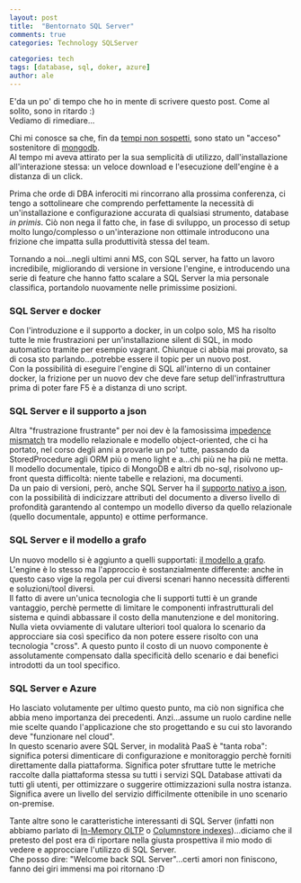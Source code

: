 ```yaml
---
layout: post
title:  "Bentornato SQL Server"
comments: true
categories: Technology SQLServer

categories: tech
tags: [database, sql, doker, azure]
author: ale
---
```


E'da un po' di tempo che ho in mente di scrivere questo post. Come al solito, sono in ritardo :)  
Vediamo di rimediare...

Chi mi conosce sa che, fin da [tempi non sospetti](http://www.communitydays.it/events/communitydays-2012/arch01/), sono stato un "acceso" sostenitore di [mongodb](https://www.mongodb.com/).  
Al tempo mi aveva attirato per la sua semplicità di utilizzo, dall'installazione all'interazione stessa: un veloce download e l'esecuzione dell'engine è a distanza di un click.  

Prima che orde di DBA inferociti mi rincorrano alla prossima conferenza, ci tengo a sottolineare che comprendo perfettamente la necessità di un'installazione e configurazione accurata di qualsiasi strumento, database _in primis_. Ciò non nega il fatto che, in fase di sviluppo, un processo di setup molto lungo/complesso o un'interazione non ottimale introducono una frizione che impatta sulla produttività stessa del team.

Tornando a noi...negli ultimi anni MS, con SQL server, ha fatto un lavoro incredibile, migliorando di versione in versione l'engine, e introducendo una serie di feature che hanno fatto scalare a SQL Server la mia personale classifica, portandolo nuovamente nelle primissime posizioni.

### SQL Server e docker

Con l'introduzione e il supporto a docker, in un colpo solo, MS ha risolto tutte le mie frustrazioni per un'installazione silent di SQL, in modo automatico tramite per esempio vagrant. Chiunque ci abbia mai provato, sa di cosa sto parlando...potrebbe essere il topic per un nuovo post.  
Con la possibilità di eseguire l'engine di SQL all'interno di un container docker, la frizione per un nuovo dev che deve fare setup dell'infrastruttura prima di poter fare F5 è a distanza di uno script. 

### SQL Server e il supporto a json

Altra "frustrazione frustrante" per noi dev è la famosissima [impedence mismatch](https://en.wikipedia.org/wiki/Object-relational_impedance_mismatch) tra modello relazionale e modello object-oriented, che ci ha portato, nel corso degli anni a provarle un po' tutte, passando da StoredProcedure agli ORM più o meno light e a...chi più ne ha più ne metta.  
Il modello documentale, tipico di MongoDB e altri db no-sql, risolvono up-front questa difficoltà: niente tabelle e relazioni, ma documenti.  
Da un paio di versioni, però, anche SQL Server ha il [supporto nativo a json](https://docs.microsoft.com/en-us/sql/relational-databases/json/json-data-sql-server), con la possibilità di indicizzare attributi del documento a diverso livello di profondità garantendo al contempo un modello diverso da quello relazionale (quello documentale, appunto) e ottime performance.

### SQL Server e il modello a grafo

Un nuovo modello si è aggiunto a quelli supportati: [il modello a grafo](https://docs.microsoft.com/en-us/sql/relational-databases/graphs/sql-graph-overview). L'engine è lo stesso ma l'approccio è sostanzialmente differente: anche in questo caso vige la regola per cui diversi scenari hanno necessità differenti e soluzioni/tool diversi.  
Il fatto di avere un'unica tecnologia che li supporti tutti è un grande vantaggio, perchè permette di limitare le componenti infrastrutturali del sistema e quindi abbassare il costo della manutenzione e del monitoring.  
Nulla vieta ovviamente di valutare ulteriori tool qualora lo scenario da approcciare sia così specifico da non potere essere risolto con una tecnologia "cross". A questo punto il costo di un nuovo componente è assolutamente compensato dalla specificità dello scenario e dai benefici introdotti da un tool specifico.

### SQL Server e Azure

Ho lasciato volutamente per ultimo questo punto, ma ciò non significa che abbia meno importanza dei precedenti. Anzi...assume un ruolo cardine nelle mie scelte quando l'applicazione che sto progettando e su cui sto lavorando deve "funzionare nel cloud".  
In questo scenario avere SQL Server, in modalità PaaS è "tanta roba": significa potersi dimenticare di configurazione e monitoraggio perchè forniti direttamente dalla piattaforma. Significa poter sfruttare tutte le metriche raccolte dalla piattaforma stessa su tutti i servizi SQL Database attivati da tutti gli utenti, per ottimizzare o suggerire ottimizzazioni sulla nostra istanza. Significa avere un livello del servizio difficilmente ottenibile in uno scenario on-premise.

Tante altre sono le caratteristiche interessanti di SQL Server (infatti non abbiamo parlato di [In-Memory OLTP](https://docs.microsoft.com/en-us/sql/relational-databases/in-memory-oltp/overview-and-usage-scenarios) o [Columnstore indexes](https://docs.microsoft.com/en-us/sql/relational-databases/indexes/columnstore-indexes-overview))...diciamo che il pretesto del post era di riportare nella giusta prospettiva il mio modo di vedere e approcciare l'utilizzo di SQL Server.  
Che posso dire: "Welcome back SQL Server"...certi amori non finiscono, fanno dei giri immensi ma poi ritornano :D